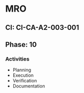 # MRO

## CI: CI-CA-A2-003-001
## Phase: 10

### Activities
- Planning
- Execution
- Verification
- Documentation
